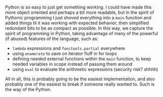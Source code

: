 Python is so easy to just get something working. I could have made this more object oriented and perhaps a bit more readable, but in the spirit of Pythonic programming I just shoved everything into a `main` function and added things til it was working with expected behavior, then simplified redundant bits to be as compact as possible. In this way, we capture the spirit of programming in Python, taking advantage of many of the powerful (if abused) features of the language, such as:
- `lambda` expressions and `functools.partial` everywhere
- using `enumerate` to save on iterator fluff in for loops
- defining needed external functions within the `main` function, to keep needed variables in scope instead of passing them around
- using `eval` to evaluate the arithmetic expressions (security risk? shhhh)

All in all, this is probably going to be the easiest implementation, and also probably one of the easiest to break if someone really wanted to. Such is the way of the Python.
